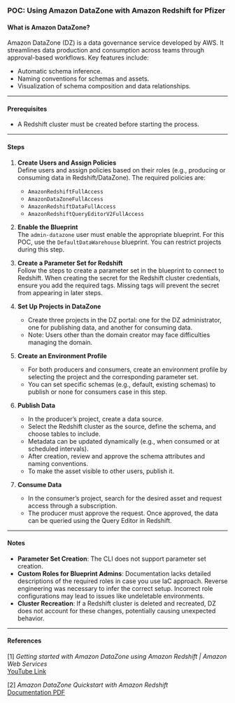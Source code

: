 ### **POC: Using Amazon DataZone with Amazon Redshift for Pfizer**

#### **What is Amazon DataZone?**
Amazon DataZone (DZ) is a data governance service developed by AWS. It streamlines data production and consumption across teams through approval-based workflows. Key features include:
- Automatic schema inference.
- Naming conventions for schemas and assets.
- Visualization of schema composition and data relationships.

---

#### **Prerequisites**
- A Redshift cluster must be created before starting the process.

---

#### **Steps**

1. **Create Users and Assign Policies**  
   Define users and assign policies based on their roles (e.g., producing or consuming data in Redshift/DataZone). The required policies are:  
   - `AmazonRedshiftFullAccess`
   - `AmazonDataZoneFullAccess`
   - `AmazonRedshiftDataFullAccess`
   - `AmazonRedshiftQueryEditorV2FullAccess`

2. **Enable the Blueprint**  
   The `admin-datazone` user must enable the appropriate blueprint. For this POC, use the `DefaultDataWarehouse` blueprint. You can restrict projects during this step.

3. **Create a Parameter Set for Redshift**  
   Follow the steps to create a parameter set in the blueprint to connect to Redshift. When creating the secret for the Redshift cluster credentials, ensure you add the required tags. Missing tags will prevent the secret from appearing in later steps.

4. **Set Up Projects in DataZone**  
   - Create three projects in the DZ portal: one for the DZ administrator, one for publishing data, and another for consuming data.  
   - Note: Users other than the domain creator may face difficulties managing the domain.

5. **Create an Environment Profile**  
   - For both producers and consumers, create an environment profile by selecting the project and the corresponding parameter set.  
   - You can set specific schemas (e.g., default, existing schemas) to publish or none for consumers case in this step.

6. **Publish Data**  
   - In the producer’s project, create a data source.  
   - Select the Redshift cluster as the source, define the schema, and choose tables to include.  
   - Metadata can be updated dynamically (e.g., when consumed or at scheduled intervals).  
   - After creation, review and approve the schema attributes and naming conventions.  
   - To make the asset visible to other users, publish it.

7. **Consume Data**  
   - In the consumer’s project, search for the desired asset and request access through a subscription.  
   - The producer must approve the request. Once approved, the data can be queried using the Query Editor in Redshift.

---

#### **Notes**
- **Parameter Set Creation**: The CLI does not support parameter set creation.  
- **Custom Roles for Blueprint Admins**: Documentation lacks detailed descriptions of the required roles in case you use IaC approach. Reverse engineering was necessary to infer the correct setup. Incorrect role configurations may lead to issues like undeletable environments.  
- **Cluster Recreation**: If a Redshift cluster is deleted and recreated, DZ does not account for these changes, potentially causing unexpected behavior.

---

#### **References**
[1] *Getting started with Amazon DataZone using Amazon Redshift | Amazon Web Services*  
[YouTube Link](https://youtu.be/-CByCCCxnPM?si=70kNtrDqJP6f3_UW)  

[2] *Amazon DataZone Quickstart with Amazon Redshift*  
[Documentation PDF](https://docs.aws.amazon.com/pdfs/datazone/latest/userguide/datazone-ug.pdf)  
